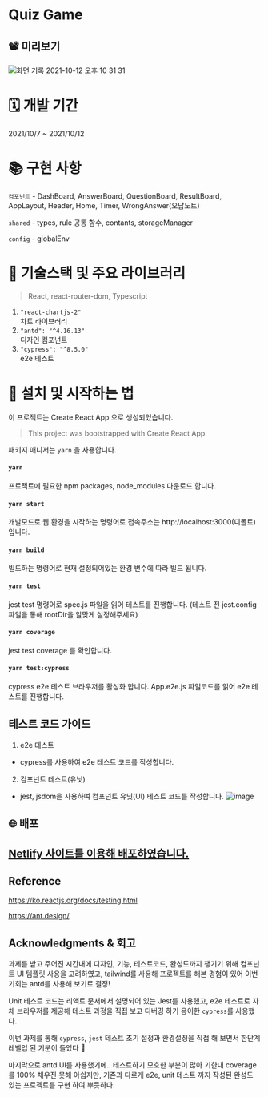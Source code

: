 # Quiz Game

## 📽 미리보기

![화면 기록 2021-10-12 오후 10 31 31](https://user-images.githubusercontent.com/61695175/136965898-e4a74837-8088-4765-ae6d-f90491a54e9a.gif)

# 🗓 개발 기간

2021/10/7 ~ 2021/10/12

# 📚 구현 사항

`컴포넌트` - DashBoard, AnswerBoard, QuestionBoard, ResultBoard, AppLayout, Header, Home, Timer, WrongAnswer(오답노트)

`shared` - types, rule 공통 함수, contants, storageManager

`config` - globalEnv

# 🔨 기술스택 및 주요 라이브러리

> React, react-router-dom, Typescript

1. `"react-chartjs-2"` <br/>
   차트 라이브러리
2. `"antd": "^4.16.13"` <br/>
   디자인 컴포넌트
3. `"cypress": "^8.5.0"` <br/>
   e2e 테스트

# 📱 설치 및 시작하는 법

이 프로젝트는 Create React App 으로 생성되었습니다.

> This project was bootstrapped with Create React App.

패키지 매니저는 `yarn` 을 사용합니다.

#### `yarn`

프로젝트에 필요한 npm packages, node_modules 다운로드 합니다.

#### `yarn start`

개발모드로 웹 환경을 시작하는 명령어로
접속주소는 http://localhost:3000(디폴트) 입니다.

#### `yarn build`

빌드하는 명령어로 현재 설정되어있는 환경 변수에 따라 빌드 됩니다.

#### `yarn test`

jest test 명령어로 spec.js 파일을 읽어 테스트를 진행합니다.
(테스트 전 jest.config 파일을 통해 rootDir을 알맞게 설정해주세요)
#### `yarn coverage`

jest test coverage 를 확인합니다.

#### `yarn test:cypress`

cypress e2e 테스트 브라우저를 활성화 합니다.
App.e2e.js 파일코드를 읽어 e2e 테스트를 진행합니다.

## 테스트 코드 가이드

1. e2e 테스트

- cypress를 사용하여 e2e 테스트 코드를 작성합니다.

2. 컴포넌트 테스트(유닛)

- jest, jsdom을 사용하여 컴포넌트 유닛(UI) 테스트 코드를 작성합니다.
  ![image](https://user-images.githubusercontent.com/61695175/136965424-d1c13d3d-9e49-45f8-9f6c-c3f09fbcf2b1.png)

## 🌐 배포

## [Netlify 사이트를 이용해 배포하였습니다.](https://mystifying-goldberg-3eb356.netlify.app)

## Reference

https://ko.reactjs.org/docs/testing.html

https://ant.design/

## Acknowledgments & 회고

과제를 받고 주어진 시간내에 디자인, 기능, 테스트코드, 완성도까지 챙기기 위해 컴포넌트 UI 템플릿 사용을 고려하였고, tailwind를 사용해 프로젝트를 해본 경험이 있어 이번기회는 antd를 사용해 보기로 결정!

Unit 테스트 코드는 리액트 문서에서 설명되어 있는 Jest를 사용했고, e2e 테스트로 자체 브라우저를 제공해 테스트 과정을 직접 보고 디버깅 하기 용이한 `cypress`를 사용했다.

이번 과제를 통해 `cypress`, `jest` 테스트 초기 설정과 환경설정을 직접 해 보면서 한단계 레벨업 된 기분이 들었다 🥳

마지막으로 antd UI를 사용했기에.. 테스트하기 모호한 부분이 많아 기한내 coverage를 100% 채우진 못해 아쉽지만, 기존과 다르게 e2e, unit 테스트 까지 작성된 완성도 있는 프로젝트를 구현 하여 뿌듯하다.
